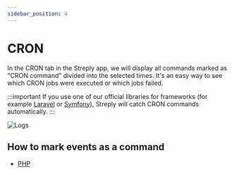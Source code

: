 ```yaml
---
sidebar_position: 4
---
```


# CRON

In the CRON tab in the Streply app, we will display all commands marked as "CRON command" divided into the selected times. It's an easy way to see which CRON jobs were executed or which jobs failed.

:::important
If you use one of our official libraries for frameworks (for example [Laravel](/php/frameworks/laravel) or [Symfony](/php/frameworks/laravel)), Streply will catch CRON commands automatically.
:::

![Logs](/img/cron.png)

## How to mark events as a command

- [PHP](/php/cron)